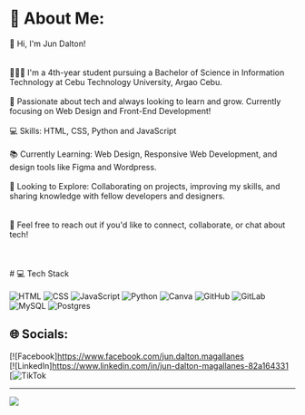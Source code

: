 # 💫 About Me:
👋 Hi, I'm Jun Dalton!</br><br><br>👨🏻‍🎓 I'm a 4th-year student pursuing a Bachelor of Science in Information Technology at Cebu Technology University, Argao Cebu.</br><br>🌱 Passionate about tech and always looking to learn and grow. Currently focusing on Web Design and Front-End Development!</br><br>💻 Skills: HTML, CSS, Python and JavaScript</br><br>📚 Currently Learning: Web Design, Responsive Web Development, and design tools like Figma and Wordpress.</br><br>🔭 Looking to Explore: Collaborating on projects, improving my skills, and sharing knowledge with fellow developers and designers.</br><br><br>💬 Feel free to reach out if you'd like to connect, collaborate, or chat about tech!</br><br><br><br># 
💻 Tech Stack
<br><!-- Badges from https://github.com/Ileriayo/markdown-badges --><br>
![HTML](https://img.shields.io/badge/html5-%23E34F26.svg?style=for-the-badge&logo=html&logoColor=white)
![CSS](https://img.shields.io/badge/css3-%231572B6.svg?style=for-the-badge&logo=css&logoColor=white)
![JavaScript](https://img.shields.io/badge/javascript-%23323330.svg?style=for-the-badge&logo=javascript&logoColor=%23F7DF1E)
![Python](https://img.shields.io/badge/python-3670A0?style=for-the-badge&logo=python&logoColor=ffdd54)
![Canva](https://img.shields.io/badge/Canva-%2300C4CC.svg?style=for-the-badge&logo=Canva&logoColor=white)
![GitHub](https://img.shields.io/badge/github-%23121011.svg?style=for-the-badge&logo=github&logoColor=white)
![GitLab](https://img.shields.io/badge/gitlab-%23181717.svg?style=for-the-badge&logo=gitlab&logoColor=white)
![MySQL](https://img.shields.io/badge/mysql-4479A1.svg?style=for-the-badge&logo=mysql&logoColor=white)
![Postgres](https://img.shields.io/badge/postgres-%23316192.svg?style=for-the-badge&logo=postgresql&logoColor=white) 


## 🌐 Socials:
[![Facebook]https://www.facebook.com/jun.dalton.magallanes</br>
[![LinkedIn]https://www.linkedin.com/in/jun-dalton-magallanes-82a164331</br>
[![TikTok](https://tiktok.com/@It'smeJohn)</br>



---
[![](https://visitcount.itsvg.in/api?id=ZudotoChan&icon=0&color=0)](https://visitcount.itsvg.in)

<!-- Proudly created with GPRM ( https://gprm.itsvg.in ) -->
